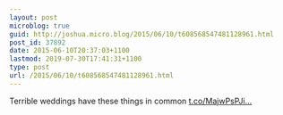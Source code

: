 ```yaml
---
layout: post
microblog: true
guid: http://joshua.micro.blog/2015/06/10/t608568547481128961.html
post_id: 37892
date: 2015-06-10T20:37:03+1100
lastmod: 2019-07-30T17:41:31+1100
type: post
url: /2015/06/10/t608568547481128961.html
---
```

Terrible weddings have these things in common [t.co/MajwPsPJi...](http://t.co/MajwPsPJiu)
